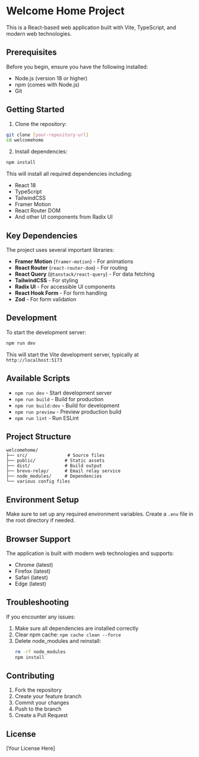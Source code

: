 # Welcome Home Project

This is a React-based web application built with Vite, TypeScript, and modern web technologies.

## Prerequisites

Before you begin, ensure you have the following installed:
- Node.js (version 18 or higher)
- npm (comes with Node.js)
- Git

## Getting Started

1. Clone the repository:
```bash
git clone [your-repository-url]
cd welcomehome
```

2. Install dependencies:
```bash
npm install
```

This will install all required dependencies including:
- React 18
- TypeScript
- TailwindCSS
- Framer Motion
- React Router DOM
- And other UI components from Radix UI

## Key Dependencies

The project uses several important libraries:
- **Framer Motion** (`framer-motion`) - For animations
- **React Router** (`react-router-dom`) - For routing
- **React Query** (`@tanstack/react-query`) - For data fetching
- **TailwindCSS** - For styling
- **Radix UI** - For accessible UI components
- **React Hook Form** - For form handling
- **Zod** - For form validation

## Development

To start the development server:

```bash
npm run dev
```

This will start the Vite development server, typically at `http://localhost:5173`

## Available Scripts

- `npm run dev` - Start development server
- `npm run build` - Build for production
- `npm run build:dev` - Build for development
- `npm run preview` - Preview production build
- `npm run lint` - Run ESLint

## Project Structure

```
welcomehome/
├── src/               # Source files
├── public/           # Static assets
├── dist/             # Build output
├── brevo-relay/      # Email relay service
├── node_modules/     # Dependencies
└── various config files
```

## Environment Setup

Make sure to set up any required environment variables. Create a `.env` file in the root directory if needed.

## Browser Support

The application is built with modern web technologies and supports:
- Chrome (latest)
- Firefox (latest)
- Safari (latest)
- Edge (latest)

## Troubleshooting

If you encounter any issues:

1. Make sure all dependencies are installed correctly
2. Clear npm cache: `npm cache clean --force`
3. Delete node_modules and reinstall: 
   ```bash
   rm -rf node_modules
   npm install
   ```

## Contributing

1. Fork the repository
2. Create your feature branch
3. Commit your changes
4. Push to the branch
5. Create a Pull Request

## License

[Your License Here]
